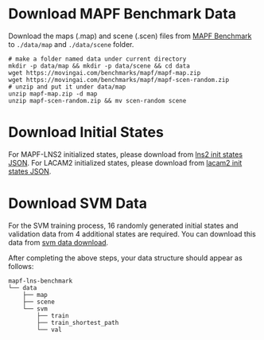 # Download MAPF Benchmark Data

Download the maps (.map) and scene (.scen) files from [MAPF Benchmark](https://movingai.com/benchmarks/mapf/index.html) to `./data/map` and `./data/scene` folder.

```
# make a folder named data under current directory
mkdir -p data/map && mkdir -p data/scene && cd data
wget https://movingai.com/benchmarks/mapf/mapf-map.zip
wget https://movingai.com/benchmarks/mapf/mapf-scen-random.zip
# unzip and put it under data/map
unzip mapf-map.zip -d map
unzip mapf-scen-random.zip && mv scen-random scene
```

# Download Initial States

For MAPF-LNS2 initialized states, please download from [lns2 init states JSON](https://www.dropbox.com/scl/fi/n2ymplfot8sam3ilw03bo/lns2_init_states.zip?rlkey=jkxqaai78yy5ny9hefz0fe4ly&st=3oghuigi&dl=0).
For LACAM2 initialized states, please download from [lacam2 init states JSON](https://www.dropbox.com/scl/fi/3gkz38e859np4iox1bvau/lacam2_init_states.zip?rlkey=me4sfxfb8k99q8hp92kj4tuvk&st=8ziwj0hi&dl=0).


# Download SVM Data


For the SVM training process, 16 randomly generated initial states and validation data from 4 additional states are required. You can download this data from [svm data download](https://www.dropbox.com/scl/fo/hkngdqqltjsgvntus3g1j/AK14d2MgAJPSsH9bO1ynSIE?rlkey=brv71d4sddjmwzl4jw69dyhql&st=4b07c873&dl=0).


After completing the above steps, your data structure should appear as follows:
```
mapf-lns-benchmark
└── data
    ├── map
    ├── scene
    └── svm
        ├── train
        ├── train_shortest_path
        └── val

```